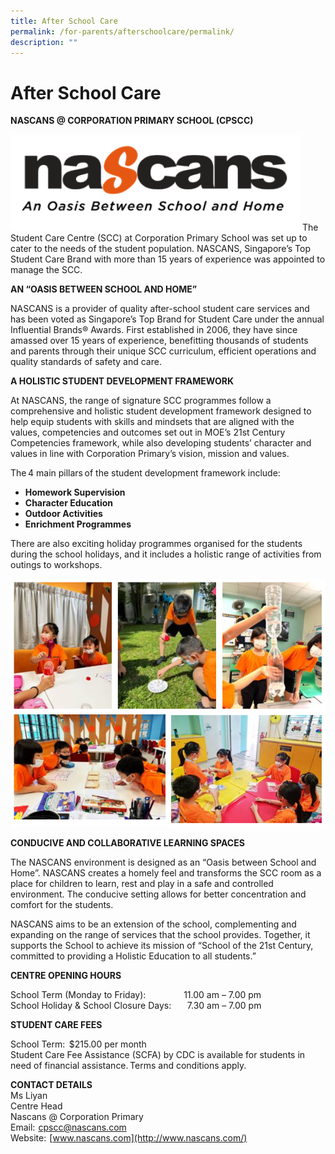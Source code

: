 ```yaml
---
title: After School Care
permalink: /for-parents/afterschoolcare/permalink/
description: ""
---
```

After School Care
=================

**NASCANS @ CORPORATION PRIMARY SCHOOL (CPSCC)**

![](/images/NASCANS_1.png)
The Student Care Centre (SCC) at Corporation Primary School was set up to cater to the needs of the student population. NASCANS, Singapore’s Top Student Care Brand with more than 15 years of experience was appointed to manage the SCC.  

  

**AN “OASIS BETWEEN SCHOOL AND HOME”** 

  

NASCANS is a provider of quality after-school student care services and has been voted as Singapore’s Top Brand for Student Care under the annual Influential Brands® Awards. First established in 2006, they have since amassed over 15 years of experience, benefitting thousands of students and parents through their unique SCC curriculum, efficient operations and quality standards of safety and care. 

  

**A HOLISTIC STUDENT DEVELOPMENT FRAMEWORK** 

  

At NASCANS, the range of signature SCC programmes follow a comprehensive and holistic student development framework designed to help equip students with skills and mindsets that are aligned with the values, competencies and outcomes set out in MOE’s 21st Century Competencies framework, while also developing students’ character and values in line with Corporation Primary’s vision, mission and values.  

  

The 4 main pillars of the student development framework include: 

  

*   **Homework Supervision** 
*   **Character Education** 
*   **Outdoor Activities** 
*   **Enrichment Programmes**      

There are also exciting holiday programmes organised for the students during the school holidays, and it includes a holistic range of activities from outings to workshops.

![](/images/NASCANS_2.png)

**CONDUCIVE AND COLLABORATIVE LEARNING SPACES** 

  

The NASCANS environment is designed as an “Oasis between School and Home”. NASCANS creates a homely feel and transforms the SCC room as a place for children to learn, rest and play in a safe and controlled environment. The conducive setting allows for better concentration and comfort for the students. 

  

NASCANS aims to be an extension of the school, complementing and expanding on the range of services that the school provides. Together, it supports the School to achieve its mission of “School of the 21st Century, committed to providing a Holistic Education to all students.” 

  

**CENTRE OPENING HOURS** 

School Term (Monday to Friday):                   11.00 am – 7.00 pm     
School Holiday & School Closure Days:         7.30 am – 7.00 pm 

  

**STUDENT CARE FEES** 

School Term:  $215.00 per month    
Student Care Fee Assistance (SCFA) by CDC is available for students in need of financial assistance. Terms and conditions apply. 

  

**CONTACT DETAILS**   
Ms Liyan    
Centre Head    
Nascans @ Corporation Primary   
Email:  [cpscc@nascans.com](mailto:cpscc@nascans.com)    
Website:  [www.nascans.com](http://www.nascans.com/)